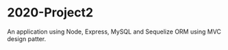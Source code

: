 # 2020-Project2
An application using Node, Express, MySQL and Sequelize ORM using MVC design patter.
